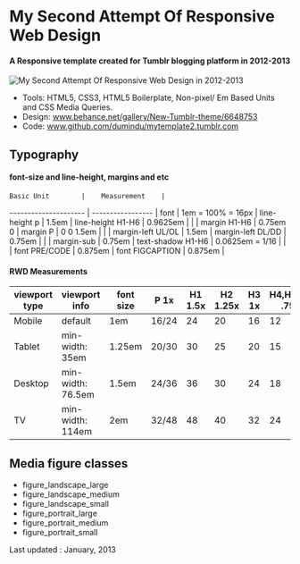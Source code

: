 # My Second Attempt Of Responsive Web Design
#### A Responsive template created for Tumblr blogging platform in 2012-2013

![My Second Attempt Of Responsive Web Design in 2012-2013](http://i.imgur.com/ZmHU8DW.png)

* Tools: HTML5, CSS3, HTML5 Boilerplate, Non-pixel/ Em Based Units and CSS Media Queries. 
* Design: www.behance.net/gallery/New-Tumblr-theme/6648753 
* Code: www.github.com/dumindu/mytemplate2.tumblr.com


## Typography
#### font-size and line-height, margins and etc
    Basic Unit        |    Measurement    |
--------------------- | ----------------- |
   font               | 1em = 100% = 16px |
   line-height p      |      1.5em        |
   line-height H1-H6  |      0.9625em     |
                      |                   |
   margin H1-H6       |      0.75em 0     |
   margin P           |      0 0 1.5em    |
                      |                   |
   margin-left UL/OL  |      1.5em        |
   margin-left DL/DD  |      0.75em       |
                      |                   |
   margin-sub         |      0.75em       |
   text-shadow H1-H6  | 0.0625em = 1/16   |
                      |                   |
   font PRE/CODE      |      0.875em      |
   font FIGCAPTION    |      0.875em      |
   

#### RWD Measurements
 viewport type |    viewport info   |  font size  |  P 1x  |  H1 1.5x  |  H2 1.25x  |  H3 1x  |  H4,H5,H6 .75x  | 
-------------- | ------------------ | ----------- | ------ | --------- | ---------- | ------- | --------------- |
    Mobile     |  default           |    1em      |  16/24 |    24     |     20     |   16    |        12       |
    Tablet     |  min-width: 35em   |    1.25em   |  20/30 |    30     |     25     |   20    |        15       |
    Desktop    |  min-width: 76.5em |    1.5em    |  24/36 |    36     |     30     |   24    |        18       |
    TV         |  min-width: 114em  |    2em      |  32/48 |    48     |     40     |   32    |        24       |


## Media figure classes
* figure_landscape_large
* figure_landscape_medium
* figure_landscape_small
* figure_portrait_large
* figure_portrait_medium
* figure_portrait_small


Last updated : January, 2013

